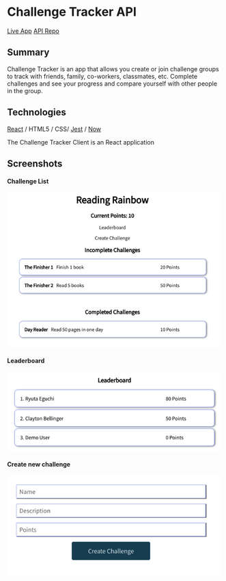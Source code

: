 # Challenge Tracker API
[Live App](https://ryutae-challenge-tracker-app.now.sh)
[API Repo](https://github.com/ryutae/ChallengeTracker-API)
## Summary

Challenge Tracker is an app that allows you create or join challenge groups to track with friends, family, co-workers, classmates, etc. Complete challenges and see your progress and compare yourself with other people in the group. 

## Technologies
[React](https://reactjs.org/) / HTML5 / CSS/ [Jest](https://jestjs.io/) / [Now](https://zeit.co/now)

The Challenge Tracker Client is an React application 

## Screenshots
#### Challenge List
<img src="/public/Complete_Incomplete_list.png" width="500" alt="challenge-list">

#### Leaderboard
<img src="/public/Leaderboard.png" width="500" alt="leaderboard">

#### Create new challenge
<img src="/public/Create_challenge.png" width="500" alt="create-new">

